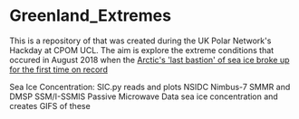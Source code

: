 # Greenland_Extremes
This is a repository of that was created during the UK Polar Network's Hackday at CPOM UCL. The aim is explore the extreme conditions that occured in August 2018 when the [Arctic's 'last bastion' of sea ice broke up for the first time on record](https://edition.cnn.com/2018/08/23/world/arctic-sea-ice-breakup-greenland-trnd-wxc/index.html)

Sea Ice Concentration: SIC.py reads and plots NSIDC Nimbus-7 SMMR and DMSP SSM/I-SSMIS Passive Microwave Data sea ice concentration and creates GIFS of these


